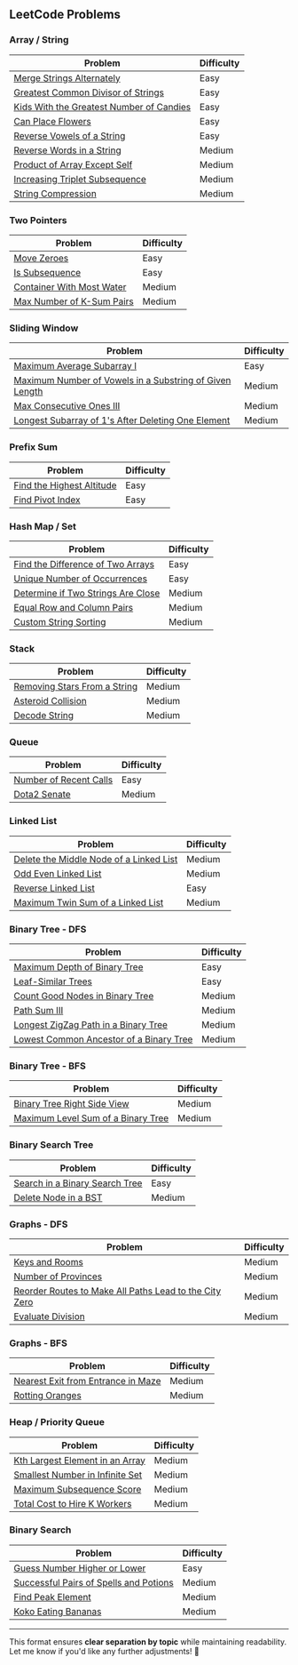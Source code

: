 ## LeetCode Problems

### Array / String
| Problem | Difficulty |
|---------|------------|
| [Merge Strings Alternately](https://leetcode.com/problems/merge-strings-alternately/) | Easy |
| [Greatest Common Divisor of Strings](https://leetcode.com/problems/greatest-common-divisor-of-strings/) | Easy |
| [Kids With the Greatest Number of Candies](https://leetcode.com/problems/kids-with-the-greatest-number-of-candies/) | Easy |
| [Can Place Flowers](https://leetcode.com/problems/can-place-flowers/) | Easy |
| [Reverse Vowels of a String](https://leetcode.com/problems/reverse-vowels-of-a-string/) | Easy |
| [Reverse Words in a String](https://leetcode.com/problems/reverse-words-in-a-string/) | Medium |
| [Product of Array Except Self](https://leetcode.com/problems/product-of-array-except-self/) | Medium |
| [Increasing Triplet Subsequence](https://leetcode.com/problems/increasing-triplet-subsequence/) | Medium |
| [String Compression](https://leetcode.com/problems/string-compression/) | Medium |

### Two Pointers
| Problem | Difficulty |
|---------|------------|
| [Move Zeroes](https://leetcode.com/problems/move-zeroes/) | Easy |
| [Is Subsequence](https://leetcode.com/problems/is-subsequence/) | Easy |
| [Container With Most Water](https://leetcode.com/problems/container-with-most-water/) | Medium |
| [Max Number of K-Sum Pairs](https://leetcode.com/problems/max-number-of-k-sum-pairs/) | Medium |

### Sliding Window
| Problem | Difficulty |
|---------|------------|
| [Maximum Average Subarray I](https://leetcode.com/problems/maximum-average-subarray-i/) | Easy |
| [Maximum Number of Vowels in a Substring of Given Length](https://leetcode.com/problems/maximum-number-of-vowels-in-a-substring-of-given-length/) | Medium |
| [Max Consecutive Ones III](https://leetcode.com/problems/max-consecutive-ones-iii/) | Medium |
| [Longest Subarray of 1's After Deleting One Element](https://leetcode.com/problems/longest-subarray-of-1s-after-deleting-one-element/) | Medium |

### Prefix Sum
| Problem | Difficulty |
|---------|------------|
| [Find the Highest Altitude](https://leetcode.com/problems/find-the-highest-altitude/) | Easy |
| [Find Pivot Index](https://leetcode.com/problems/find-pivot-index/) | Easy |

### Hash Map / Set
| Problem | Difficulty |
|---------|------------|
| [Find the Difference of Two Arrays](https://leetcode.com/problems/find-the-difference-of-two-arrays/) | Easy |
| [Unique Number of Occurrences](https://leetcode.com/problems/unique-number-of-occurrences/) | Easy |
| [Determine if Two Strings Are Close](https://leetcode.com/problems/determine-if-two-strings-are-close/) | Medium |
| [Equal Row and Column Pairs](https://leetcode.com/problems/equal-row-and-column-pairs/) | Medium |
| [Custom String Sorting](https://leetcode.com/problems/custom-sort-string/description/) |Medium|

### Stack
| Problem | Difficulty |
|---------|------------|
| [Removing Stars From a String](https://leetcode.com/problems/removing-stars-from-a-string/) | Medium |
| [Asteroid Collision](https://leetcode.com/problems/asteroid-collision/) | Medium |
| [Decode String](https://leetcode.com/problems/decode-string/) | Medium |

### Queue
| Problem | Difficulty |
|---------|------------|
| [Number of Recent Calls](https://leetcode.com/problems/number-of-recent-calls/) | Easy |
| [Dota2 Senate](https://leetcode.com/problems/dota2-senate/) | Medium |

### Linked List
| Problem | Difficulty |
|---------|------------|
| [Delete the Middle Node of a Linked List](https://leetcode.com/problems/delete-the-middle-node-of-a-linked-list/) | Medium |
| [Odd Even Linked List](https://leetcode.com/problems/odd-even-linked-list/) | Medium |
| [Reverse Linked List](https://leetcode.com/problems/reverse-linked-list/) | Easy |
| [Maximum Twin Sum of a Linked List](https://leetcode.com/problems/maximum-twin-sum-of-a-linked-list/) | Medium |

### Binary Tree - DFS
| Problem | Difficulty |
|---------|------------|
| [Maximum Depth of Binary Tree](https://leetcode.com/problems/maximum-depth-of-binary-tree/) | Easy |
| [Leaf-Similar Trees](https://leetcode.com/problems/leaf-similar-trees/) | Easy |
| [Count Good Nodes in Binary Tree](https://leetcode.com/problems/count-good-nodes-in-binary-tree/) | Medium |
| [Path Sum III](https://leetcode.com/problems/path-sum-iii/) | Medium |
| [Longest ZigZag Path in a Binary Tree](https://leetcode.com/problems/longest-zigzag-path-in-a-binary-tree/) | Medium |
| [Lowest Common Ancestor of a Binary Tree](https://leetcode.com/problems/lowest-common-ancestor-of-a-binary-tree/) | Medium |

### Binary Tree - BFS
| Problem | Difficulty |
|---------|------------|
| [Binary Tree Right Side View](https://leetcode.com/problems/binary-tree-right-side-view/) | Medium |
| [Maximum Level Sum of a Binary Tree](https://leetcode.com/problems/maximum-level-sum-of-a-binary-tree/) | Medium |

### Binary Search Tree
| Problem | Difficulty |
|---------|------------|
| [Search in a Binary Search Tree](https://leetcode.com/problems/search-in-a-binary-search-tree/) | Easy |
| [Delete Node in a BST](https://leetcode.com/problems/delete-node-in-a-bst/) | Medium |

### Graphs - DFS
| Problem | Difficulty |
|---------|------------|
| [Keys and Rooms](https://leetcode.com/problems/keys-and-rooms/) | Medium |
| [Number of Provinces](https://leetcode.com/problems/number-of-provinces/) | Medium |
| [Reorder Routes to Make All Paths Lead to the City Zero](https://leetcode.com/problems/reorder-routes-to-make-all-paths-lead-to-the-city-zero/) | Medium |
| [Evaluate Division](https://leetcode.com/problems/evaluate-division/) | Medium |

### Graphs - BFS
| Problem | Difficulty |
|---------|------------|
| [Nearest Exit from Entrance in Maze](https://leetcode.com/problems/nearest-exit-from-entrance-in-maze/) | Medium |
| [Rotting Oranges](https://leetcode.com/problems/rotting-oranges/) | Medium |

### Heap / Priority Queue
| Problem | Difficulty |
|---------|------------|
| [Kth Largest Element in an Array](https://leetcode.com/problems/kth-largest-element-in-an-array/) | Medium |
| [Smallest Number in Infinite Set](https://leetcode.com/problems/smallest-number-in-infinite-set/) | Medium |
| [Maximum Subsequence Score](https://leetcode.com/problems/maximum-subsequence-score/) | Medium |
| [Total Cost to Hire K Workers](https://leetcode.com/problems/total-cost-to-hire-k-workers/) | Medium |

### Binary Search
| Problem | Difficulty |
|---------|------------|
| [Guess Number Higher or Lower](https://leetcode.com/problems/guess-number-higher-or-lower/) | Easy |
| [Successful Pairs of Spells and Potions](https://leetcode.com/problems/successful-pairs-of-spells-and-potions/) | Medium |
| [Find Peak Element](https://leetcode.com/problems/find-peak-element/) | Medium |
| [Koko Eating Bananas](https://leetcode.com/problems/koko-eating-bananas/) | Medium |

---

This format ensures **clear separation by topic** while maintaining readability. Let me know if you'd like any further adjustments! 🚀
